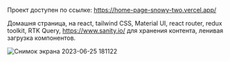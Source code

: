 Проект доступен по ссылке: https://home-page-snowy-two.vercel.app/

Домашня страница, на react, tailwind CSS, Material UI, react router, redux toolkit, RTK Query, https://www.sanity.io/ для хранения контента, ленивая загрузка компонентов.

![Снимок экрана 2023-06-25 181122](https://github.com/SergeiKazanin/home-page/assets/105712313/bd37fb09-126d-42c3-9792-d83cdc83a118)
